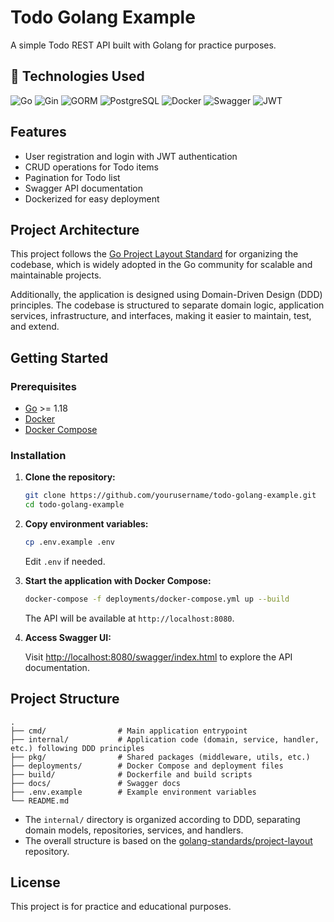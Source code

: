 # Todo Golang Example

A simple Todo REST API built with Golang for practice purposes.

## 🚀 Technologies Used

<p>
<img src="https://img.shields.io/badge/Go-00ADD8?logo=go&logoColor=white&style=for-the-badge" alt="Go" />
<img src="https://img.shields.io/badge/Gin-00B386?logo=gin&logoColor=white&style=for-the-badge" alt="Gin" />
<img src="https://img.shields.io/badge/GORM-FF7043?logo=go&logoColor=white&style=for-the-badge" alt="GORM" />
<img src="https://img.shields.io/badge/PostgreSQL-4169E1?logo=postgresql&logoColor=white&style=for-the-badge" alt="PostgreSQL" />
<img src="https://img.shields.io/badge/Docker-2496ED?logo=docker&logoColor=white&style=for-the-badge" alt="Docker" />
<img src="https://img.shields.io/badge/Swagger-85EA2D?logo=swagger&logoColor=white&style=for-the-badge" alt="Swagger" />
<img src="https://img.shields.io/badge/JWT-000000?logo=jsonwebtokens&logoColor=white&style=for-the-badge" alt="JWT" />
</p>

## Features

- User registration and login with JWT authentication
- CRUD operations for Todo items
- Pagination for Todo list
- Swagger API documentation
- Dockerized for easy deployment

## Project Architecture

This project follows the [Go Project Layout Standard](https://github.com/golang-standards/project-layout) for organizing the codebase, which is widely adopted in the Go community for scalable and maintainable projects.

Additionally, the application is designed using Domain-Driven Design (DDD) principles. The codebase is structured to separate domain logic, application services, infrastructure, and interfaces, making it easier to maintain, test, and extend.

## Getting Started

### Prerequisites

- [Go](https://golang.org/) >= 1.18
- [Docker](https://www.docker.com/)
- [Docker Compose](https://docs.docker.com/compose/)

### Installation

1. **Clone the repository:**

   ```bash
   git clone https://github.com/yourusername/todo-golang-example.git
   cd todo-golang-example
   ```

2. **Copy environment variables:**

   ```bash
   cp .env.example .env
   ```

   Edit `.env` if needed.

3. **Start the application with Docker Compose:**

   ```bash
   docker-compose -f deployments/docker-compose.yml up --build
   ```

   The API will be available at `http://localhost:8080`.

4. **Access Swagger UI:**

   Visit [http://localhost:8080/swagger/index.html](http://localhost:8080/swagger/index.html) to explore the API documentation.

## Project Structure

```
.
├── cmd/                # Main application entrypoint
├── internal/           # Application code (domain, service, handler, etc.) following DDD principles
├── pkg/                # Shared packages (middleware, utils, etc.)
├── deployments/        # Docker Compose and deployment files
├── build/              # Dockerfile and build scripts
├── docs/               # Swagger docs
├── .env.example        # Example environment variables
└── README.md
```

- The `internal/` directory is organized according to DDD, separating domain models, repositories, services, and handlers.
- The overall structure is based on the [golang-standards/project-layout](https://github.com/golang-standards/project-layout) repository.

## License

This project is for practice and educational purposes.
